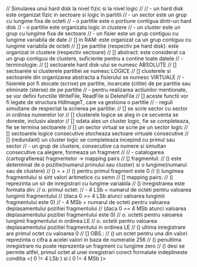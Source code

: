 //    Simularea unui hard disk la nivel fizic si la nivel logic
//
//    - un hard disk este organizat fizic in sectoare si logic in partitii
//    - un sector este un grup cu lungime fixa de octeti
//    - o partitie este o portiune contigua dintr-un hard disk
//    - o partitie este organizata logic in clustere
//    - un cluster este un grup cu lungime fixa de sectoare
//    - un fisier este un grup contiguu cu lungime variabila de date
//      [] in RAM: este organizat ca un grup contiguu cu lungime variabila de octeti
//      [] pe partitie (respectiv pe hard disk): este organizat in clustere (respectiv sectoare)
//      [] abstract: este considerat ca un grup contiguu de clustere, suficiente pentru a contine toate datele
//    - terminologie:
//      [] sectoarele hard disk-ului se numesc ABSOLUTE
//      [] sectoarele si clusterele partitiei se numesc LOGICE
//      [] clusterele si sectoarele din organizarea abstracta a fisierului se numesc VIRTUALE
//    - fisierele pot fi stocate (scrise) pe partitie, incarcate (citite) de pe partitie sau eliminate (sterse) de pe partitie
//    - pentru realizarea actiunilor mentionate, se vor defini functiile WriteFile, ReadFile si DeleteFile
//      [] aceste functii vor fi legate de structura HdImageT, care va gestiona o partitie
//    - reguli simultane de respectat la scrierea pe partitie:
//      [] se scrie sector cu sector in ordinea numerelor lor
//      [] clusterele logice se aleg in ce secventa se doreste, inclusiv aleator
//      [] odata ales un cluster logic, fie se completeaza, fie se termina sectoarele
//      [] un sector virtual se scrie pe un sector logic
//      [] sectoarele logice consecutive stocheaza sectoare virtuale consecutive
//      [] (redundant) un cluster logic se completeaza incepind cu primul sau sector
//    - un grup de clustere, consecutive ca numere si simultan consecutive ca alegere, formeaza un fragment
//
//    - catalogarea (cartografierea) fragmentelor  ->  mapping pairs
//      [] fragmentul:
//        () este determinat de o pozitie(numarul primului sau cluster) si o lungime(numarul sau de clustere)
//        () <pozitia fragmentului> = <deplasamentul pozitiei fragmentului> + <pozitia fragmentului anterior>
//        () <pozitia fragmentului anterior> pentru primul fragment este 0
//        () lungimea fragmentului si <deplasamentul pozitiei fragmentului> sint valori aritmetice cu semn
//      [] mapping pairs:
//        () reprezinta un sir de inregistrari cu lungime variabila
//        () inregistrarea este formata din:
//          o. primul octet:
//            - 4 LSb = numarul de octeti pentru valoarea lungimii fragmentului
//              (daca  0 == 4 LSb  atunci valoarea lungimii fragmentului este 0)
//            - 4 MSb = numarul de octeti pentru valoarea deplasamentului pozitiei fragmentului
//              (daca  0 == 4 MSb  atunci valoarea deplasamentului pozitiei fragmentului este 0)
//          o. octetii pentru valoarea lungimii fragmentului in ordinea  LE
//          o. octetii pentru valoarea deplasamentului pozitiei fragmentului in ordinea  LE
//        () ultima inregistrare are primul octet cu valoarea 0
//      [] OBS.:
//        () un octet pentru una din valori reprezinta o cifra a acelei valori in baza de numeratie 256
//        () penultima inregistrare nu poate reprezenta un fragment cu lungime zero
//        () desi se permite altfel, primul octet al unei inregistrari corect formatate indeplineste conditia <( 0 != 4 LSb ) si ( 0 != 4 MSb )>

